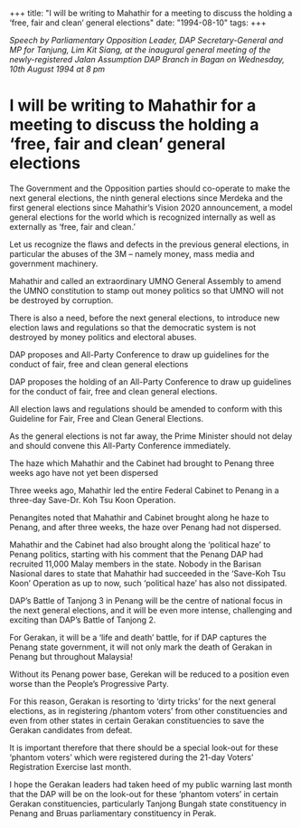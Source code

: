 +++ 
title: "I will be writing to Mahathir for a meeting to discuss the holding a ‘free, fair and clean’ general elections"
date: "1994-08-10"
tags:
+++

_Speech by Parliamentary Opposition Leader, DAP Secretary-General and MP for Tanjung, Lim Kit Siang, at the inaugural general meeting of the newly-registered Jalan Assumption DAP Branch in Bagan on Wednesday, 10th August 1994 at 8 pm_

# I will be writing to Mahathir for a meeting to discuss the holding a ‘free, fair and clean’ general elections

The Government and the Opposition parties should co-operate to make the next general elections, the ninth general elections since Merdeka and the first general elections since Mahathir’s Vision 2020 announcement, a model general elections for the world which is recognized internally as well as externally as ‘free, fair and clean.’</u>

Let us recognize the flaws and defects in the previous general elections, in particular the abuses of the 3M – namely money, mass media and government machinery.

Mahathir and called an extraordinary UMNO General Assembly to amend the UMNO constitution to stamp out money politics so that UMNO will not be destroyed by corruption.

There is also a need, before the next general elections, to introduce new election laws and regulations so that the democratic system is not destroyed by money politics and electoral abuses.

DAP proposes and All-Party Conference to draw up guidelines for the conduct of fair, free and clean general elections

DAP proposes the holding of an All-Party Conference to draw up guidelines for the conduct of fair, free and clean general elections.

All election laws and regulations should be amended to conform with this Guideline for Fair, Free and Clean General Elections.

As the general elections is not far away, the Prime Minister should not delay and should convene this All-Party Conference immediately.

The haze which Mahathir and the Cabinet had brought to Penang three weeks ago have not yet been dispersed

Three weeks ago, Mahathir led the entire Federal Cabinet to Penang in a three-day Save-Dr. Koh Tsu Koon Operation.

Penangites noted that Mahathir and Cabinet brought along he haze to Penang, and after three weeks, the haze over Penang had not dispersed.

Mahathir and the Cabinet had also brought along the ‘political haze’ to Penang politics, starting with his comment that the Penang DAP had recruited 11,000 Malay members in the state.
Nobody in the Barisan Nasional dares to state that Mahathir had succeeded in the ‘Save-Koh Tsu Koon’ Operation as up to now, such ‘political haze’ has also not dissipated.

DAP’s Battle of Tanjong 3 in Penang will be the centre of national focus in the next general elections, and it will be even more intense, challenging and exciting than DAP’s Battle of Tanjong 2.

For Gerakan, it will be a ‘life and death’ battle, for if DAP captures the Penang state government, it will not only mark the death of Gerakan in Penang but throughout Malaysia!

Without its Penang power base, Gerekan will be reduced to a position even worse than the People’s Progressive Party.

For this reason, Gerakan is resorting to ‘dirty tricks’ for the next general elections, as in registering /phantom voters’ from other constituencies and even from other states in certain Gerakan constituencies to save the Gerakan candidates from defeat.

It is important therefore that there should be a special look-out for these ‘phantom voters’ which were registered during the 21-day Voters’ Registration Exercise last month.

I hope the Gerakan leaders had taken heed of my public warning last month that the DAP will be on the look-out for these ‘phantom voters’ in certain Gerakan constituencies, particularly Tanjong Bungah state constituency in Penang and Bruas parliamentary constituency in Perak.
 
